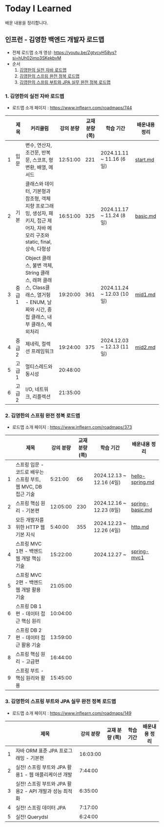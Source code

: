 # Today I Learned

배운 내용을 정리합니다.

## 인프런 - 김영한 백엔드 개발자 로드맵

- 전체 로드맵 소개 영상: https://youtu.be/ZgtvcyH58ys?si=hUh02imo3SKekbvM
- 순서
  1. [김영한의 실전 자바 로드맵](#1-김영한의-실전-자바-로드맵)
  2. [김영한의 스프링 완전 정복 로드맵](#2-김영한의-스프링-완전-정복-로드맵)
  3. [김영한의 스프링 부트와 JPA 실무 완전 정복 로드맵](#3-김영한의-스프링-부트와-jpa-실무-완전-정복-로드맵)

### 1. 김영한의 실전 자바 로드맵

-  로드맵 소개 페이지 : https://www.inflearn.com/roadmaps/744

|   | 제목   | 커리큘럼                                                                                      | 강의 분량    | 교재 분량 (쪽) | 학습 기간                    | 배운내용 정리                           |
|---|------|-------------------------------------------------------------------------------------------|----------|-----------|--------------------------|-----------------------------------|
| 1 | 입문   | 변수, 연산자, 조건문, 반복문, 스코프, 형변환, 배열, 메서드                                                      | 12:51:00 | 221       | 2024.11.11 ~ 11.16 (6일)  | [start.md](java/java_01_start.md) |
| 2 | 기본   | 클래스와 데이터, 기본형과 참조형, 객체 지향 프로그래밍, 생성자, 패키지, 접근 제어자, 자바 메모리 구조와 static, final, 상속, 다형성      | 16:51:00 | 325       | 2024.11.17 ~ 11.24 (8일)  | [basic.md](java/java_02_basic.md) |
| 3 | 중급 1 | Object 클래스, 불변 객체, String 클래스, 래퍼 클래스, Class클래스, 열거헝 - ENUM, 날짜와 시간, 중첩 클래스, 내부 클래스, 예외처리 | 19:20:00 | 361       | 2024.11.24 ~ 12.03 (10일) | [mid1.md](java/java_03_mid1.md)   |
| 4 | 중급 2 | 제네릭, 컬렉션 프레임워크                                                                            | 19:24:00 | 375       | 2024.12.03 ~ 12.13 (11일) | [mid2.md](java/java_04_mid2.md)   |
| 5 | 고급 1 | 멀티스레드와 동시성                                                                                | 20:48:00 |           |                          |                                   |
| 6 | 고급 2 | I/O, 네트워크, 리플렉션                                                                           | 21:35:00 |           |                          |                                   |

### 2. 김영한의 스프링 완전 정복 로드맵

- 로드맵 소개 페이지 : https://www.inflearn.com/roadmaps/373

|   | 제목                                       | 강의 분량    | 교재 분량 (쪽) | 학습 기간                   | 배운내용 정리                                      |
|---|------------------------------------------|----------|-----------|-------------------------|----------------------------------------------|
| 1 | 스프링 입문 - 코드로 배우는 스프링 부트, 웹 MVC, DB 접근 기술 | 5:21:00  | 66        | 2024.12.13 ~ 12.16 (4일) | [hello-spring.md](spring/spring_01_start.md) |
| 2 | 스프링 핵심 원리 - 기본편                          | 12:05:00 | 230       | 2024.12.16 ~ 12.23 (8일) | [spring-basic.md](spring/spring_02_basic.md) |
| 3 | 모든 개발자를 위한 HTTP 웹 기본 지식                  | 5:40:00  | 355       | 2024.12.23 ~ 12.26 (4일) | [http.md](http/http.md)                      |
| 4 | 스프링 MVC 1편 - 백엔드 웹 개발 핵심 기술              | 15:22:00 |           | 2024.12.27 ~            | [spring-mvc1](spring/spring_04_mvc1.md)      |
| 5 | 스프링 MVC 2편 - 백엔드 웹 개발 활용 기술              | 21:05:00 |           |                         |                                              |
| 6 | 스프링 DB 1편 - 데이터 접근 핵심 원리                 | 10:04:00 |           |                         |                                              |
| 7 | 스프링 DB 2편 - 데이터 접근 활용 기술                 | 13:59:00 |           |                         |                                              |
| 8 | 스프링 핵심 원리 - 고급편                          | 16:44:00 |           |                         |                                              |
| 9 | 스프링 부트 - 핵심 원리와 활용                       | 15:45:00 |           |                         |                                              |

### 3. 김영한의 스프링 부트와 JPA 실무 완전 정복 로드맵

- 로드맵 소개 페이지 : https://www.inflearn.com/roadmaps/149

|   | 제목                                   | 강의 분량    | 교재 분량 (쪽) | 학습 기간 | 배운내용 정리 |
|---|--------------------------------------|----------|-----------|-------|---------|
| 1 | 자바 ORM 표준 JPA 프로그래밍 - 기본편            | 16:03:00 |           |       |         |
| 2 | 실전! 스프링 부트와 JPA 활용1 - 웹 애플리케이션 개발    | 7:44:00  |           |       |         |
| 3 | 실전! 스프링 부트와 JPA 활용2 - API 개발과 성능 최적화 | 6:35:00  |           |       |         |
| 4 | 실전! 스프링 데이터 JPA                      | 7:17:00  |           |       |         |
| 5 | 실전! Querydsl                         | 6:24:00  |           |       |         |